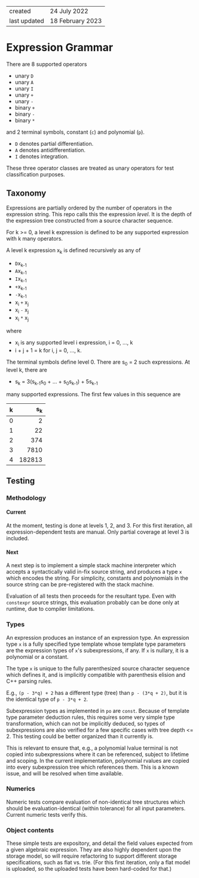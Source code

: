 
|||
|--------------|--------------------|
| created      | 24 July 2022       |
| last updated | 18 February 2023   |

# Expression Grammar

There are 8 supported operators

* unary `D`
* unary `A`
* unary `I`
* unary `+`
* unary `-`
* binary `+`
* binary `-`
* binary `*`

and 2 terminal symbols, constant (`c`) and polynomial (`p`).

* `D` denotes partial differentiation.
* `A` denotes antidifferentiation.
* `I` denotes integration.

These three operator classes are treated as unary operators for test classification purposes.

## Taxonomy

Expressions are partially ordered by the number of operators in the expression string. This repo calls this the expression *level*. It is the depth of the expression tree constructed from a source character sequence.

For k >= 0, a level k expression is defined to be any supported expression with k many operators.

A level k expression x<sub>k</sub> is defined recursively as any of

* `D`x<sub>k-1</sub>
* `A`x<sub>k-1</sub>
* `I`x<sub>k-1</sub>
* `+`x<sub>k-1</sub>
* `-`x<sub>k-1</sub>
* x<sub>i</sub> `+` x<sub>j</sub>
* x<sub>i</sub> `-` x<sub>j</sub>
* x<sub>i</sub> `*` x<sub>j</sub>

where

* x<sub>i</sub> is any supported level i expression, i = 0, ..., k
* i + j + 1 = k for i, j = 0, ..., k.


The terminal symbols define level 0. There are s<sub>0</sub> = 2 such expressions. At level k, there are

* s<sub>k</sub> = 3(s<sub>k-1</sub>s<sub>0</sub> + ... + s<sub>0</sub>s<sub>k-1</sub>) + 5s<sub>k-1</sub>

many supported expressions. The first few values in this sequence are

|   k   | s<sub>k</sub> |
|-------|--------------:|
|   0   |             2 |
|   1   |            22 |
|   2   |           374 |
|   3   |          7810 |
|   4   |        182813 |

## Testing

### Methodology

#### Current

At the moment, testing is done at levels 1, 2, and 3. For this first iteration, all expression-dependent tests are manual. Only partial coverage at level 3 is included.

#### Next

A next step is to implement a simple stack machine interpreter which accepts a syntactically valid in-fix source string, and produces a type `x` which encodes
the string. For simplicity, constants and polynomials in the source string can be pre-registered with the stack machine.

Evaluation of all tests then proceeds for the resultant type. Even with `constexpr` source strings, this evaluation probably can be done only at runtime, due to compiler limitations.

### Types

An expression produces an instance of an expression type. An expression type `x` is a fully specified type template whose template type parameters are the expression types of `x`'s subexpressions, if any. If `x` is nullary, it is a polynomial or a constant.

The type `x` is unique to the fully parenthesized source character sequence which defines it, and is implicitly compatible with parenthesis elision and C++ parsing rules.

E.g., `(p - 3*q) + 2` has a different type (tree) than `p - (3*q + 2)`, but it is the identical type of `p - 3*q + 2`.

Subexpression types as implemented in `po` are `const`. Because of template type parameter deduction rules, this requires some very simple type transformation, which can not be implicitly deduced, so types of subexpressions are also verified for a few specific cases with tree depth <= 2. This testing could be better organized than it currently is.

This is relevant to ensure that, e.g., a polynomial lvalue terminal is not copied into subexpressions where it can be referenced, subject to lifetime and scoping. In the current implementation, polynomial rvalues are copied into every subexpression tree which references them. This is a known issue, and will be resolved when time available.

### Numerics

Numeric tests compare evaluation of non-identical tree structures which should be evaluation-identical (within tolerance) for all input parameters. Current numeric tests verify this.

### Object contents

These simple tests are expository, and detail the field values expected from a given algebraic expression. They are also highly dependent upon the storage model, so will require refactoring to support different storage specifications, such as flat vs. trie. (For this first iteration, only a flat model is uploaded, so the uploaded tests have been hard-coded for that.)






